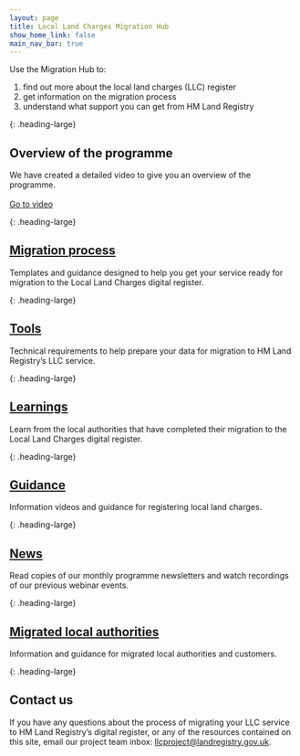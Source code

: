 ```yaml
---
layout: page
title: Local Land Charges Migration Hub
show_home_link: false
main_nav_bar: true
---
```


Use the Migration Hub to:
<ol class='list list-bullet'>
  <li>find out more about the local land charges (LLC) register</li>
  <li>get information on the migration process</li>
  <li>understand what support you can get from HM Land Registry</li>
</ol>

{: .heading-large}
<h2>Overview of the programme</h2>
We have created a detailed video to give you an overview of the programme.
<br>
<br>
<a href='https://www.youtube.com/watch?v=8Ql7JtzB9ks' onclick='linkClicked()' class='button-link' aria-label='Go to programme overview video'>Go to video</a>

{: .heading-large}
<h2><a href='migration'>Migration process</a></h2>

Templates and guidance designed to help you get your service ready for migration to the Local Land Charges digital register. 

{: .heading-large}
<h2><a href='tools'>Tools</a></h2>

Technical requirements to help prepare your data for migration to HM Land Registry’s LLC service.

{: .heading-large}
<h2><a href='key-learnings'>Learnings</a></h2>

Learn from the local authorities that have completed their migration to the Local Land Charges digital register. 

{: .heading-large}
<h2><a href='guidance'>Guidance</a></h2>

Information videos and guidance for registering local land charges.

{: .heading-large}
<h2><a href='news'>News</a></h2>

Read copies of our monthly programme newsletters and watch recordings of our previous webinar events. 

{: .heading-large}
<h2><a href='[migrated local authorities]https://www.gov.uk/government/publications/hm-land-registry-local-land-charges-programme'>Migrated local authorities</a></h2>

Information and guidance for migrated local authorities and customers. 


{: .heading-large}
<h2>Contact us</h2>

If you have any questions about the process of migrating your LLC service to HM Land Registry’s digital register, or any of the resources contained on this site, email our project team inbox: <a href='mailto:llcproject@landregistry.gov.uk'>llcproject@landregistry.gov.uk</a>.
